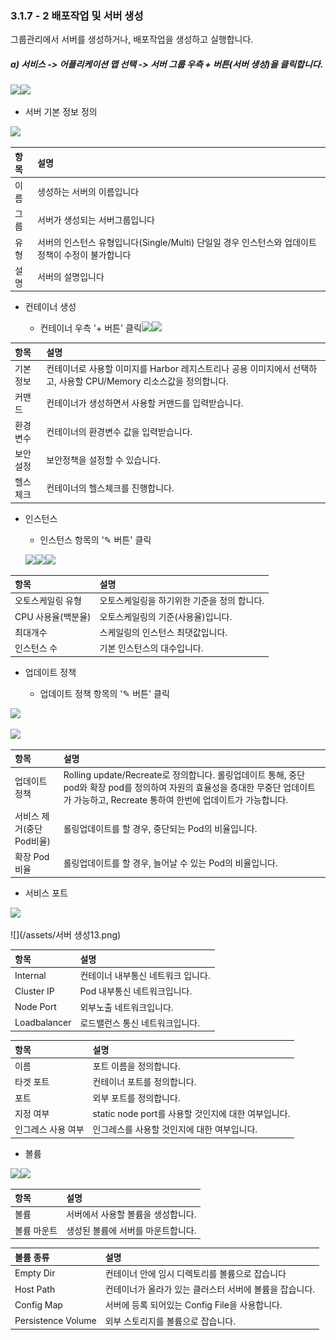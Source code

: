 ### 3.1.7 - 2 배포작업 및 서버 생성

그룹관리에서 서버를 생성하거나, 배포작업을 생성하고 실행합니다.

##### a\) 서비스 -&gt; 어플리케이션 맵 선택 -&gt; 서버 그룹 우측 + 버튼\(서버 생성\)을 클릭합니다.

![](/assets/서버생성.png)![](/assets/서버생성2.png)

* 서버 기본 정보 정의

![](/assets/서버생성3.png)

| **항목** | **설명** |
| :--- | :--- |
| 이름 | 생성하는 서버의 이름입니다 |
| 그룹 | 서버가 생성되는 서버그룹입니다 |
| 유형 | 서버의 인스턴스 유형입니다\(Single/Multi\) 단일일 경우 인스턴스와 업데이트 정책이 수정이 불가합니다 |
| 설명 | 서버의 설명입니다 |

* 컨테이너 생성

  * 컨테이너 우측 '+ 버튼' 클릭![](/assets/서버생성4.png)![](/assets/서버생성5.png)

| **항목** | **설명** |
| :--- | :--- |
| 기본 정보 | 컨테이너로 사용할 이미지를 Harbor 레지스트리나 공용 이미지에서 선택하고, 사용할 CPU/Memory 리소스값을 정의합니다. |
| 커맨드 | 컨테이너가 생성하면서 사용할 커맨드를 입력받습니다. |
| 환경 변수 | 컨테이너의 환경변수 값을 입력받습니다. |
| 보안 설정 | 보안정책을 설정할 수 있습니다. |
| 헬스 체크 | 컨테이너의 헬스체크를 진행합니다. |

* 인스턴스

  * 인스턴스 항목의 '✎ 버튼' 클릭

  ![](/assets/서버생성6.png)![](/assets/서버생성7-1.png)![](/assets/서버생성7-2.png)

| **항목** | **설명** |
| :--- | :--- |
| 오토스케일링 유형 | 오토스케일링을 하기위한 기준을 정의 합니다. |
| CPU 사용율\(백분율\) | 오토스케일링의 기준\(사용율\)입니다. |
| 최대개수 | 스케일링의 인스턴스 최댓값입니다. |
| 인스턴스 수 | 기본 인스턴스의 대수입니다. |

* 업데이트 정책

  * 업데이트 정책 항목의 '✎ 버튼' 클릭

![](/assets/서버생성8.png)

![](/assets/서버생성9.png)

| **항목** | **설명** |
| :--- | :--- |
| 업데이트 정책 | Rolling update/Recreate로 정의합니다. 롤링업데이트 통해, 중단 pod와 확장 pod를 정의하여 자원의 효율성을 증대한 무중단 업데이트가 가능하고, Recreate 통하여 한번에 업데이트가 가능합니다. |
| 서비스 제거\(중단Pod비율\) | 롤링업데이트를 할 경우, 중단되는 Pod의 비율입니다. |
| 확장 Pod비율 | 롤링업데이트를 할 경우, 늘어날 수 있는 Pod의 비율입니다. |

* 서비스 포트

![](/assets/서버생성12.png)

![](/assets/서버 생성13.png)

| **항목** | **설명** |
| :--- | :--- |
| Internal | 컨테이너 내부통신 네트워크 입니다. |
| Cluster IP | Pod 내부통신 네트워크입니다. |
| Node Port | 외부노출 네트워크입니다. |
| Loadbalancer | 로드밸런스 통신 네트워크입니다. |

| 항목 | 설명 |
| :--- | :--- |
| 이름 | 포트 이름을 정의합니다. |
| 타겟 포트 | 컨테이너 포트를 정의합니다. |
|  포트 | 외부 포트를 정의합니다. |
|  지정 여부 | static node port를 사용할 것인지에 대한 여부입니다. |
|  인그레스 사용 여부 | 인그레스를 사용할 것인지에 대한 여부입니다. |



























* 볼륨

![](/assets/서버생성10.png)![](/assets/서버생성11.png)

| **항목** | 설명 |
| :--- | :--- |
| 볼륨 | 서버에서 사용할 볼륨을 생성합니다. |
| 볼륨 마운트 | 생성된 볼륨에 서버를 마운트합니다. |

| **볼륨 종류** | **설명** |
| :--- | :--- |
| Empty Dir | 컨테이너 안에 임시 디렉토리를 볼륨으로 잡습니다 |
| Host Path | 컨테이너가 올라가 있는 클러스터 서버에 볼륨을 잡습니다. |
| Config Map | 서버에 등록 되어있는 Config File을 사용합니다. |
| Persistence Volume | 외부 스토리지를 볼륨으로 잡습니다. |



